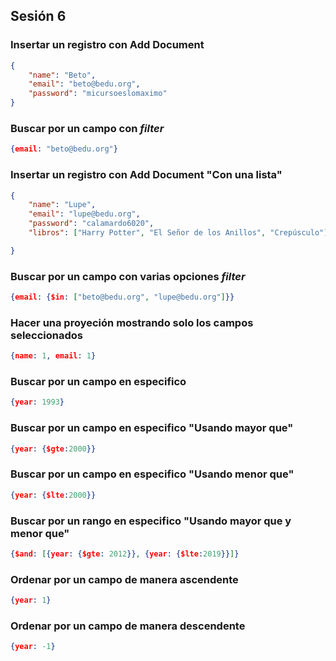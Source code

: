 ## Sesión 6
### Insertar un registro con Add Document
```json
{
    "name": "Beto",
    "email": "beto@bedu.org",
    "password": "micursoeslomaximo"
}
```
### Buscar por un campo con *filter*
```json
{email: "beto@bedu.org"}
```

### Insertar un registro con Add Document "Con una lista"
```json
{
    "name": "Lupe",
    "email": "lupe@bedu.org",
    "password": "calamardo6020",
    "libros": ["Harry Potter", "El Señor de los Anillos", "Crepúsculo"]

}
```

### Buscar por un campo con varias opciones *filter*
```json
{email: {$in: ["beto@bedu.org", "lupe@bedu.org"]}}
```

### Hacer una proyeción mostrando solo los campos seleccionados
```json
{name: 1, email: 1}
```

### Buscar por un campo en especifico
```json
{year: 1993}
```

### Buscar por un campo en especifico "Usando mayor que"
```json
{year: {$gte:2000}}
```

### Buscar por un campo en especifico "Usando menor que"
```json
{year: {$lte:2000}}
```

### Buscar por un rango en especifico "Usando mayor que y menor que"
```json
{$and: [{year: {$gte: 2012}}, {year: {$lte:2019}}]}
```

### Ordenar por un campo de manera ascendente
```json
{year: 1}
```

### Ordenar por un campo de manera descendente
```json
{year: -1}
```